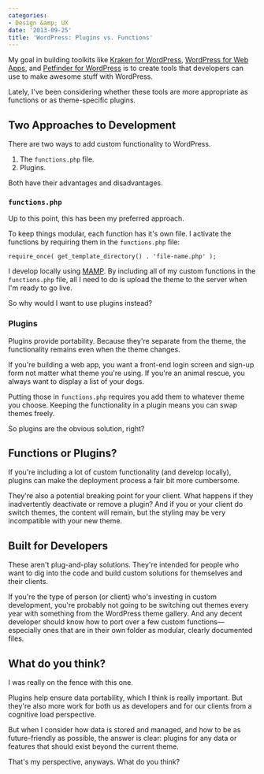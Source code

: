 ```yaml
---
categories:
- Design &amp; UX
date: '2013-09-25'
title: 'WordPress: Plugins vs. Functions'
---
```


My goal in building toolkits like <a href="http://cferdinandi.github.io/kraken-for-wordpress/">Kraken for WordPress</a>, <a href="http://cferdinandi.github.io/web-app-starter-kit/index.html">WordPress for Web Apps</a>, and <a href="http://cferdinandi.github.io/petfinder-api-for-wordpress/">Petfinder for WordPress</a> is to create tools that developers can use to make awesome stuff with WordPress.

<p>Lately, I've been considering whether these tools are more appropriate as functions or as theme-specific plugins.
<!--more--></p>

<h2>Two Approaches to Development</h2>

There are two ways to add custom functionality to WordPress.

<ol>
<li>The <code>functions.php</code> file.</li>
<li>Plugins.</li>
</ol>

Both have their advantages and disadvantages.

<h3><code>functions.php</code></h3>

Up to this point, this has been my preferred approach.

To keep things modular, each function has it's own file. I activate the functions by requiring them in the <code>functions.php</code> file:

<pre><code class="language-php">require_once( get_template_directory() . 'file-name.php' );</code></pre>

I develop locally using <a href="http://www.mamp.info/">MAMP</a>. By including all of my custom functions in the <code>functions.php</code> file, all I need to do is upload the theme to the server when I'm ready to go live.

So why would I want to use plugins instead?

<h3>Plugins</h3>

Plugins provide portability. Because they're separate from the theme, the functionality remains even when the theme changes.

If you're building a web app, you want a front-end login screen and sign-up form not matter what theme you're using. If you're an animal rescue, you always want to display a list of your dogs.

Putting those in <code>functions.php</code> requires you add them to whatever theme you choose. Keeping the functionality in a plugin means you can swap themes freely.

So plugins are the obvious solution, right?

<h2>Functions or Plugins?</h2>

If you're including a lot of custom functionality (and develop locally), plugins can make the deployment process a fair bit more cumbersome.

They're also a potential breaking point for your client. What happens if they inadvertently deactivate or remove a plugin? And if you or your client do switch themes, the content will remain, but the styling may be very incompatible with your new theme.

<h2>Built for Developers</h2>

These aren't plug-and-play solutions. They're intended for people who want to dig into the code and build custom solutions for themselves and their clients.

If you're the type of person (or client) who's investing in custom development, you're probably not going to be switching out themes every year with something from the WordPress theme gallery. And any decent developer should know how to port over a few custom functions&mdash;especially ones that are in their own folder as modular, clearly documented files.

<h2>What do you think?</h2>

I was really on the fence with this one.

Plugins help ensure data portability, which I think is really important. But they're also more work for both us as developers and for our clients from a cognitive load perspective.

But when I consider how data is stored and managed, and how to be as future-friendly as possible, the answer is clear: plugins for any data or features that should exist beyond the current theme.

That's my perspective, anyways. What do you think?